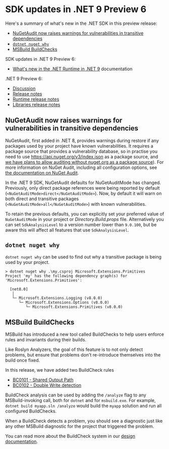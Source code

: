 # SDK updates in .NET 9 Preview 6

Here's a summary of what's new in the .NET SDK in this preview release:

- [NuGetAudit now raises warnings for vulnerabilities in transitive dependencies](#nugetaudit-now-raises-warnings-for-vulnerabilities-in-transitive-dependencies)
- [`dotnet nuget why`](#dotnet-nuget-why)
- [MSBuild BuildChecks](#msbuild-buildchecks)

SDK updates in .NET 9 Preview 6:

- [What's new in the .NET Runtime in .NET 9](https://learn.microsoft.com/dotnet/core/whats-new/dotnet-9/overview) documentation

.NET 9 Preview 6:

- [Discussion](https://aka.ms/dotnet/9/preview6)
- [Release notes](./README.md)
- [Runtime release notes](./runtime.md)
- [Libraries release notes](./libraries.md)

## NuGetAudit now raises warnings for vulnerabilities in transitive dependencies

NuGetAudit, first added in .NET 8, provides warnings during restore if any packages used by your project have known vulnerabilities.
It requires a package source that provides a vulnerability database, so in practise you need to use https://api.nuget.org/v3/index.json as a package source, and [we have plans to allow auditing without nuget.org as a package source](https://github.com/NuGet/Home/issues/12698)).
For more information on NuGet Audit, including all configuration options, see [the documentation on NuGet Audit](https://learn.microsoft.com/nuget/concepts/auditing-packages).

In the .NET 9 SDK, NuGetAudit defaults for NuGetAuditMode has changed.
Previously, only direct package references were being reported by default (`<NuGetAuditMode>direct</NuGetAuditMode>`).
Now, by default it will warn on both direct and transitive packages (`<NuGetAuditMode>all</NuGetAuditMode>`) with known vulnerabilities.

To retain the previous defaults, you can explicitly set your preferred value of `NuGetAuditMode` in your project or *Directory.Build.props* file.
Alternatively you can set `SdkAnalysisLevel` to a version number lower than `9.0.100`, but be aware this will affect all features that use `SdkAnalysisLevel`.

## `dotnet nuget why`

`dotnet nuget why` can be used to find out why a transitive package is being used by your project.

```console
> dotnet nuget why .\my.csproj Microsoft.Extensions.Primitives
Project 'my' has the following dependency graph(s) for 'Microsoft.Extensions.Primitives':

  [net8.0]
   │
   └─ Microsoft.Extensions.Logging (v8.0.0)
      └─ Microsoft.Extensions.Options (v8.0.0)
         └─ Microsoft.Extensions.Primitives (v8.0.0)
```

## MSBuild BuildChecks

MSBuild has introduced a new tool called BuildChecks to help users enforce rules and invariants during their builds.

Like Roslyn Analyzers, the goal of this feature is to not only detect problems, but ensure that problems don't re-introduce themselves into the build once fixed.

In this release, we have added two BuildCheck rules
- [BC0101 - Shared Output Path](https://github.com/dotnet/msbuild/blob/main/documentation/specs/proposed/BuildCheck/Codes.md#bc0101---shared-output-path)
- [BC0102 - Double Write detection](https://github.com/dotnet/msbuild/blob/main/documentation/specs/proposed/BuildCheck/Codes.md#bc0102---double-writes)

BuildCheck analysis can be used by adding the `/analyze` flag to any MSBuild-invoking call, both for `dotnet` and for `msbuild.exe`.
For example, `dotnet build myapp.sln /analyze` would build the `myapp` solution and run all configured BuildChecks.

When a BuildCheck detects a problem, you should see a diagnostic just like any other MSBuild diagnostic for the project that triggered the problem.

You can read more about the BuildCheck system in our [design documentation](https://github.com/dotnet/msbuild/blob/main/documentation/specs/proposed/BuildCheck.md).